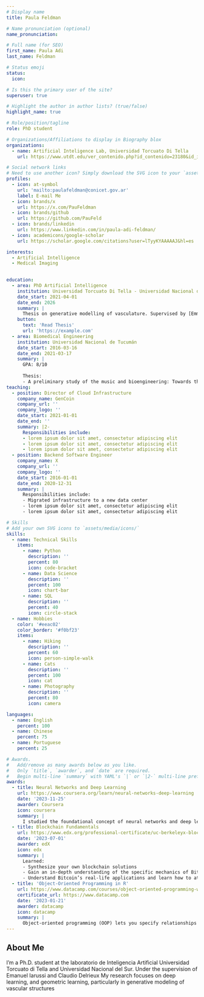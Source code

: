 ```yaml
---
# Display name
title: Paula Feldman

# Name pronunciation (optional)
name_pronunciation: 

# Full name (for SEO)
first_name: Paula Adi
last_name: Feldman

# Status emoji
status:
  icon: 

# Is this the primary user of the site?
superuser: true

# Highlight the author in author lists? (true/false)
highlight_name: true

# Role/position/tagline
role: PhD student

# Organizations/Affiliations to display in Biography blox
organizations:
  - name: Artificial Inteligence Lab, Universidad Torcuato Di Tella
    url: https://www.utdt.edu/ver_contenido.php?id_contenido=23180&id_item_menu=38420

# Social network links
# Need to use another icon? Simply download the SVG icon to your `assets/media/icons/` folder.
profiles:
  - icon: at-symbol
    url: 'mailto:paulafeldman@conicet.gov.ar'
    label: E-mail Me
  - icon: brands/x
    url: https://x.com/PauFeldman
  - icon: brands/github
    url: https://github.com/PauFeld
  - icon: brands/linkedin
    url: https://www.linkedin.com/in/paula-adi-feldman/
  - icon: academicons/google-scholar
    url: https://scholar.google.com/citations?user=lTyyKYAAAAAJ&hl=es

interests:
  - Artificial Intelligence
  - Medical Imaging
 

education:
  - area: PhD Artificial Intelligence
    institution: Universidad Torcuato Di Tella - Universidad Nacional del Sur
    date_start: 2021-04-01
    date_end: 2026
    summary: |
      Thesis on generative modelling of vasculature. Supervised by [Emmanuel Iarussi](https://emmanueliarussi.github.io/#)
    button:
      text: 'Read Thesis'
      url: 'https://example.com'
  - area: Biomedical Engineering
    institution: Universidad Nacional de Tucumán
    date_start: 2016-03-16
    date_end: 2021-03-17
    summary: |
      GPA: 8/10
      
      Thesis: 
      - A preliminary study of the music and bioengineering: Towards the generation of melodies through synergistic patterns of the flexor and extensor muscles of the forearm
teaching:
  - position: Director of Cloud Infrastructure
    company_name: GenCoin
    company_url: ''
    company_logo: ''
    date_start: 2021-01-01
    date_end: ''
    summary: |2-
      Responsibilities include:
      - lorem ipsum dolor sit amet, consectetur adipiscing elit
      - lorem ipsum dolor sit amet, consectetur adipiscing elit
      - lorem ipsum dolor sit amet, consectetur adipiscing elit
  - position: Backend Software Engineer
    company_name: X
    company_url: ''
    company_logo: ''
    date_start: 2016-01-01
    date_end: 2020-12-31
    summary: |
      Responsibilities include:
      - Migrated infrastructure to a new data center
      - lorem ipsum dolor sit amet, consectetur adipiscing elit
      - lorem ipsum dolor sit amet, consectetur adipiscing elit

# Skills
# Add your own SVG icons to `assets/media/icons/`
skills:
  - name: Technical Skills
    items:
      - name: Python
        description: ''
        percent: 80
        icon: code-bracket
      - name: Data Science
        description: ''
        percent: 100
        icon: chart-bar
      - name: SQL
        description: ''
        percent: 40
        icon: circle-stack
  - name: Hobbies
    color: '#eeac02'
    color_border: '#f0bf23'
    items:
      - name: Hiking
        description: ''
        percent: 60
        icon: person-simple-walk
      - name: Cats
        description: ''
        percent: 100
        icon: cat
      - name: Photography
        description: ''
        percent: 80
        icon: camera

languages:
  - name: English
    percent: 100
  - name: Chinese
    percent: 75
  - name: Portuguese
    percent: 25

# Awards.
#   Add/remove as many awards below as you like.
#   Only `title`, `awarder`, and `date` are required.
#   Begin multi-line `summary` with YAML's `|` or `|2-` multi-line prefix and indent 2 spaces below.
awards:
  - title: Neural Networks and Deep Learning
    url: https://www.coursera.org/learn/neural-networks-deep-learning
    date: '2023-11-25'
    awarder: Coursera
    icon: coursera
    summary: |
      I studied the foundational concept of neural networks and deep learning. By the end, I was familiar with the significant technological trends driving the rise of deep learning; build, train, and apply fully connected deep neural networks; implement efficient (vectorized) neural networks; identify key parameters in a neural network’s architecture; and apply deep learning to your own applications.
  - title: Blockchain Fundamentals
    url: https://www.edx.org/professional-certificate/uc-berkeleyx-blockchain-fundamentals
    date: '2023-07-01'
    awarder: edX
    icon: edx
    summary: |
      Learned:
      - Synthesize your own blockchain solutions
      - Gain an in-depth understanding of the specific mechanics of Bitcoin
      - Understand Bitcoin’s real-life applications and learn how to attack and destroy Bitcoin, Ethereum, smart contracts and Dapps, and alternatives to Bitcoin’s Proof-of-Work consensus algorithm
  - title: 'Object-Oriented Programming in R'
    url: https://www.datacamp.com/courses/object-oriented-programming-with-s3-and-r6-in-r
    certificate_url: https://www.datacamp.com
    date: '2023-01-21'
    awarder: datacamp
    icon: datacamp
    summary: |
      Object-oriented programming (OOP) lets you specify relationships between functions and the objects that they can act on, helping you manage complexity in your code. This is an intermediate level course, providing an introduction to OOP, using the S3 and R6 systems. S3 is a great day-to-day R programming tool that simplifies some of the functions that you write. R6 is especially useful for industry-specific analyses, working with web APIs, and building GUIs.
---
```


## About Me

I’m a Ph.D. student at the laboratorio de Inteligencia Artificial Universidad Torcuato di Tella and Universidad Nacional del Sur. Under the supervision of Emanuel Iarussi and Claudio Delrieux My research focuses on deep learning, and geometric learning, particularly in generative modeling of vascular structures